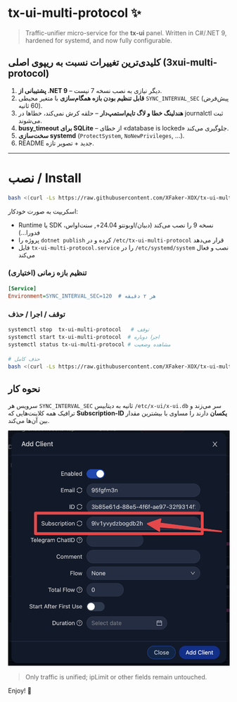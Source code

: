 # tx-ui-multi-protocol ✨

> Traffic-unifier micro-service for the **tx-ui** panel. Written in C#/.NET 9, hardened for systemd, and now fully configurable.

## کلیدی‌‌ترین تغییرات نسبت به ریپوی اصلی (3xui-multi-protocol)

1. **پشتیبانی از .NET 9** – دیگر نیازی به نصب نسخه 7 نیست.
2. **قابل تنظیم بودن بازه همگام‌سازی** با متغیر محیطی `SYNC_INTERVAL_SEC` (پیش‌فرض 60 ثانیه).
3. **هندلینگ خطا و لاگ تایم‌استمپ‌دار** – حلقه کرش نمی‌کند، خطاها در journalctl ثبت می‌شوند.
4. **busy_timeout برای SQLite** – از خطای «database is locked» جلوگیری می‌کند.
5. **سخت‌سازی systemd** (`ProtectSystem`, `NoNewPrivileges`, …).
6. README جدید + تصویر تازه.

---

# نصب / Install

```bash
bash <(curl -Ls https://raw.githubusercontent.com/XFaker-XOX/tx-ui-multi-protocol/master/install.sh)
```

اسکریپت به صورت خودکار:

- Runtime یا SDK نسخه 9 را نصب می‌کند (دبیان/اوبونتو 24.04+, سنت‌اواس، فدورا...)
- پروژه را `dotnet publish` کرده و در ‎`/etc/tx-ui-multi-protocol`‎ قرار می‌دهد
- فایل ‎`tx-ui-multi-protocol.service`‎ را در ‎`/etc/systemd/system`‎ نصب و فعال می‌کند

### تنظیم بازه زمانی (اختیاری)

```ini
[Service]
Environment=SYNC_INTERVAL_SEC=120  # هر ۲ دقیقه
```

### توقف / اجرا / حذف

```bash
systemctl stop  tx-ui-multi-protocol   # توقف
systemctl start tx-ui-multi-protocol  # اجرا دوباره
systemctl status tx-ui-multi-protocol # مشاهده وضعیت

# حذف کامل
bash <(curl -Ls https://raw.githubusercontent.com/XFaker-XOX/tx-ui-multi-protocol/master/unistall.sh)
```

## نحوه کار

سرویس هر `SYNC_INTERVAL_SEC` ثانیه به دیتابیس ‎`/etc/x-ui/x-ui.db`‎ سر می‌زند و ترافیک همه کلاینت‌هایی که **Subscription-ID یکسان** دارند را مساوی با بیشترین مقدار بین آن‌ها می‌کند.

![subscription](subscription-img.png)

> Only traffic is unified; ipLimit or other fields remain untouched.

Enjoy! 🎉
